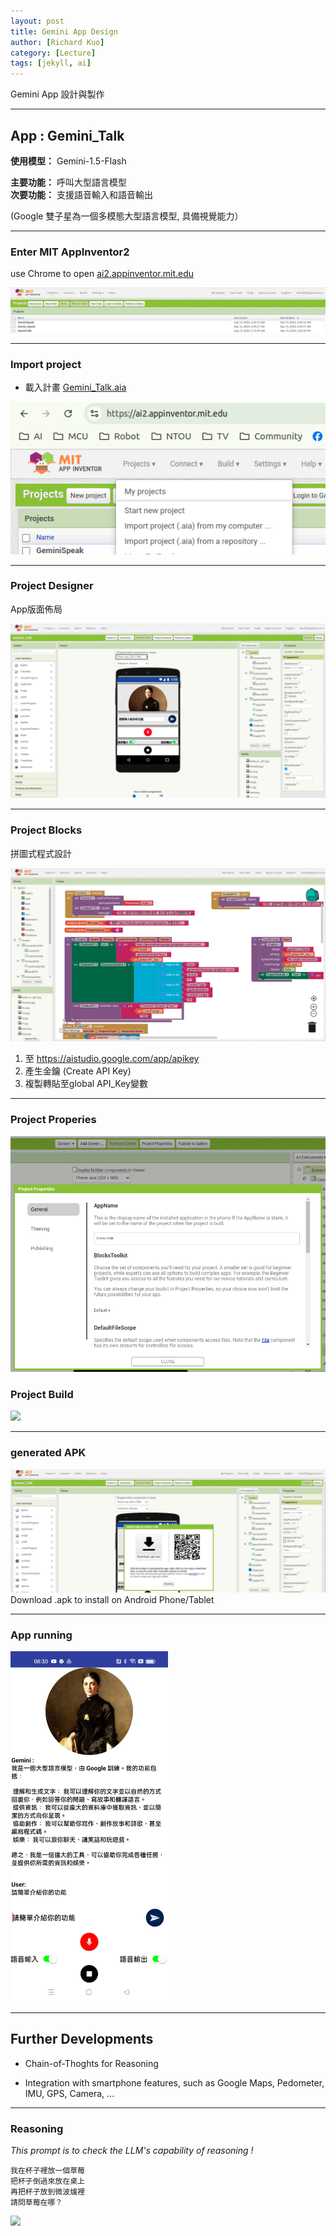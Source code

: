 ```yaml
---
layout: post
title: Gemini App Design
author: [Richard Kuo]
category: [Lecture]
tags: [jekyll, ai]
---
```


Gemini App 設計與製作

---
## App : Gemini_Talk

**使用模型：** Gemini-1.5-Flash <br>

**主要功能：** 呼叫大型語言模型 <br>
**次要功能：** 支援語音輸入和語音輸出<br>

(Google 雙子星為一個多模態大型語言模型, 具備視覺能力）<br>

---
### Enter MIT AppInventor2
use Chrome to open [ai2.appinventor.mit.edu](https://ai2.appinventor.mit.edu/)<br>

![](https://github.com/rkuo2000/GenAI-projects/blob/master/assets/images/ai2_appinventor.png?raw=true)

---
### Import project
* 載入計畫 [Gemini_Talk.aia](https://github.com/rkuo2000/GenAI/blob/main/Gemini_Talk.aia)<br>

![](https://github.com/rkuo2000/GenAI-projects/blob/master/assets/images/ai2_import_project.png?raw=true)
<br>

---
### Project Designer
App版面佈局<br>

![](https://github.com/rkuo2000/GenAI-projects/blob/master/assets/images/ai2_Gemini_Talk_designer.png?raw=true)<br>

---
### Project Blocks 
拼圖式程式設計<br>

![](https://github.com/rkuo2000/GenAI-projects/blob/master/assets/images/ai2_Gemini_Talk_blocks.png?raw=true)<br>

1. 至 https://aistudio.google.com/app/apikey
2. 產生金鑰 (Create API Key)
3. 複製轉貼至global API_Key變數

---
### Project Properies
![](https://github.com/rkuo2000/GenAI-projects/blob/master/assets/images/ai2_Gemini_Talk_project_properties.png?raw=true)

### Project Build
![](https://github.com/rkuo2000/GenAI-projects/blob/master/assets/images/ai2_Gemini_Talk_build_apk.png?raw=true)<br>

---
### generated APK
![](https://github.com/rkuo2000/GenAI-projects/blob/master/assets/images/ai2_Gemini_Talk_APK_QR.png?raw=true)<br>
Download .apk to install on Android Phone/Tablet

---
### App running
<p><img width="50%" height="50%" src="https://github.com/rkuo2000/GenAI-projects/blob/master/assets/images/ai2_Gemini_Talk.jpg?raw=true"></p>

---
## Further Developments

* Chain-of-Thoghts for Reasoning

* Integration with smartphone features, such as Google Maps, Pedometer, IMU, GPS, Camera, ...

---
### Reasoning
*This prompt is to check the LLM's capability of reasoning !* <br>

```
我在杯子裡放一個草莓
把杯子倒過來放在桌上
再把杯子放到微波爐裡
請問草莓在哪？
```

![](https://github.com/rkuo2000/AI-course/blob/main/images/Reasoning_Gemini_App.jpg?raw=true)

